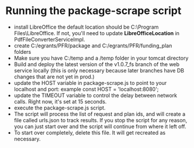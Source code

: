 # Running the package-scrape script


- install LibreOffice the default location should be C:\Program Files\LibreOffice.  If not, you'll need to update **LibreOfficeLocation** in PdfFileConverterServiceImpl.
- create C:/egrants/PFR/package and C:/egrants/PFR/funding_plan folders
- Make sure you have C:/temp and a /temp folder in your tomcat directory
- Build and deploy the latest version of the v1.0.7_fs branch of the web service locally (this is only necessary because later branches have DB changes that are not yet in prod.)
- update the HOST variable in package-scrape.js to point to your localhost and port: example const HOST = 'localhost:8080';
- update the TIMEOUT variable to control the delay between network calls. Right now, it's set at 15 seconds.
- execute the package-scrape.js script.
- The script will process the list of request and plan ids, and will create a file called urls.json to track results. If you stop the script for any reason, you can just start over and the script will continue from where it left off.
- To start over completely, delete this file. It will get recreated as necessary.